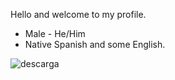 Hello and welcome to my profile.

- Male - He/Him
- Native Spanish and some English.

![descarga](https://user-images.githubusercontent.com/35547583/130134240-71e50906-8466-4ef0-9db1-1cbdc5683332.jpg)

<!--
**Lugent/Lugent** is a ✨ _special_ ✨ repository because its `README.md` (this file) appears on your GitHub profile.

Here are some ideas to get you started:

- 🔭 I’m currently working on ...
- 🌱 I’m currently learning ...
- 👯 I’m looking to collaborate on ...
- 🤔 I’m looking for help with ...
- 💬 Ask me about ...
- 📫 How to reach me: ...
- 😄 Pronouns: ...
- ⚡ Fun fact: ...
-->
